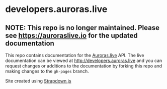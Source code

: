 # developers.auroras.live

## NOTE: This repo is no longer maintained. Please see https://auroraslive.io for the updated documentation

This repo contains documentation for the [Auroras.live](https://auroras.live) API. The live documentation can be viewed at http://developers.auroras.live and you can request changes or additions to the documentation by forking this repo and making changes to the `gh-pages` branch.

Site created using [Strapdown.js](http://strapdownjs.com/)
